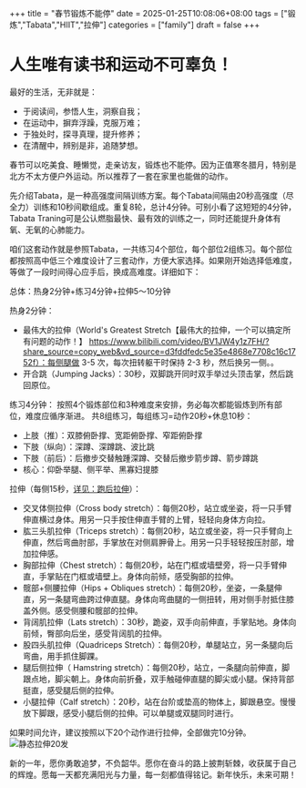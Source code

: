 +++
title = "春节锻炼不能停"
date = 2025-01-25T10:08:06+08:00
tags = ["锻炼","Tabata","HIIT","拉伸"]
categories = ["family"]
draft = false
+++
# 人生唯有读书和运动不可辜负！

最好的生活，无非就是：
- 于阅读间，参悟人生，洞察自我；
- 在运动中，摒弃浮躁，克服万难；
- 于独处时，探寻真理，提升修养；
- 在清醒中，辨别是非，追随梦想。

春节可以吃美食、睡懒觉，走亲访友，锻炼也不能停。因为正值寒冬腊月，特别是北方不太方便户外运动。所以推荐了一套在家里也能做的动作。

先介绍Tabata，是一种高强度间隔训练方案。每个Tabata间隔由20秒高强度（尽全力）训练和10秒间歇组成。重复8轮，总计4分钟。可别小看了这短短的4分钟，Tabata Traning可是公认燃脂最快、最有效的训练之一，同时还能提升身体有氧、无氧的心肺能力。

咱们这套动作就是参照Tabata，一共练习4个部位，每个部位2组练习。每个部位都按照高中低三个难度设计了三套动作，方便大家选择。如果刚开始选择低难度，等做了一段时间得心应手后，换成高难度。详细如下：

总体：热身2分钟+练习4分钟+拉伸5～10分钟

热身2分钟：
- 最伟大的拉伸（World's Greatest Stretch【最伟大的拉伸，一个可以搞定所有问题的动作！】 https://www.bilibili.com/video/BV1JW4y1z7FH/?share_source=copy_web&vd_source=d3fddfedc5e35e4868e7708c16c1752f）：每侧腿做 3-5 次，每次扭转躯干时保持 2-3 秒，然后换另一侧。。
- 开合跳（Jumping Jacks）：30秒，双脚跳开同时双手举过头顶击掌，然后跳回原位。

练习4分钟：
按照4个锻炼部位和3种难度来安排，务必每次都能锻炼到所有部位，难度应循序渐进。
共8组练习，每组练习=动作20秒+休息10秒：
- 上肢（推）：双膝俯卧撑、宽距俯卧撑、窄距俯卧撑
- 下肢（纵向）：深蹲、深蹲跳、波比跳
- 下肢（前后）：后撤步交替触踵深蹲、交替后撤步箭步蹲、箭步蹲跳
- 核心：仰卧举腿、侧平举、黑寡妇提膝

拉伸（每侧15秒，[详见：跑后拉伸](https://www.bilibili.com/video/BV14N4geeEZc/?spm_id_from=333.999.0.0&vd_source=1365ef8a26e92eef06dd34c1c3c81c1c)）：
- 交叉体侧拉伸（Cross body stretch）：每侧20秒，站立或坐姿，将一只手臂伸直横过身体。用另一只手按住伸直手臂的上臂，轻轻向身体方向拉。
- 肱三头肌拉伸（Triceps stretch）：每侧20秒，站立或坐姿，将一只手臂向上伸直，然后弯曲肘部，手掌放在对侧肩胛骨上。用另一只手轻轻按压肘部，增加拉伸感。
- 胸部拉伸（Chest stretch）：每侧20秒，站在门框或墙壁旁，将一只手臂伸直，手掌贴在门框或墙壁上。身体向前倾，感受胸部的拉伸。
- 髋部+侧腰拉伸（Hips + Obliques stretch）：每侧20秒，坐姿，一条腿伸直，另一条腿弯曲跨过伸直腿。身体向弯曲腿的一侧扭转，用对侧手肘抵住膝盖外侧。感受侧腰和髋部的拉伸。
- 背阔肌拉伸（Lats stretch）：30秒，跪姿，双手向前伸直，手掌贴地。身体向前倾，臀部向后坐，感受背阔肌的拉伸。
- 股四头肌拉伸（Quadriceps Stretch）：每侧20秒，单腿站立，另一条腿向后弯曲，用手抓住脚踝。
- 腿后侧拉伸（ Hamstring stretch）：每侧20秒，站立，一条腿向前伸直，脚跟点地，脚尖朝上。身体向前折叠，双手触碰伸直腿的脚尖或小腿。保持背部挺直，感受腿后侧的拉伸。
- 小腿拉伸（Calf stretch）：20秒，站在台阶或垫高的物体上，脚跟悬空。慢慢放下脚跟，感受小腿后侧的拉伸。可以单腿或双腿同时进行。

如果时间允许，建议按照以下20个动作进行拉伸，全部做完10分钟。
![静态拉伸20发](http://www.kdocs.cn/api/v3/office/copy/NnBuVlVZMFFZSjZweno1NzA2MUd2L3ovREVYZ3RjVTVHUEdVaGtYTHU0cFJpQ2ZzSjkxTVU2cE5YM25USGNocFRlRVA3Nk5qREpvK0R2dmtCRG9saytjbW84cUhwYkx4MzRLQTdGUzYwNWlYN1VKQmo0T0F1NnNYK1VLTGlBalN6VW1pTU5ZeEtwYis2a0pmbmp0QjJ3MzZJNldYTlVwcGhtcHBhTnlqU3RZQnNjUWw2TG1IRmlQNTFYQ1V6MWJaejUrTGxnSnB4NG1FVytCaU9nL3pya1NLeC9KQzNGWnU0NDlIdWlLbkxzQ3EzT1pxVkFKM3ZleEd1d0RzTTE1Z2gxVTNvNGIrZkU4PQ==/attach/object/65IPFXY5ADACO?)

新的一年，愿你勇敢追梦，不负韶华。愿你在奋斗的路上披荆斩棘，收获属于自己的辉煌。愿每一天都充满阳光与力量，每一刻都值得铭记。新年快乐，未来可期！
